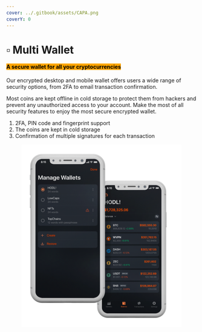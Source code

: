```yaml
---
cover: ../.gitbook/assets/CAPA.png
coverY: 0
---
```


# ▫ Multi Wallet

#### <mark style="background-color:orange;">A secure wallet for all your cryptocurrencies</mark>&#x20;

Our encrypted desktop and mobile wallet offers users a wide range of security options, from 2FA to email transaction confirmation.

Most coins are kept offline in cold storage to protect them from hackers and prevent any unauthorized access to your account. Make the most of all security features to enjoy the most secure encrypted wallet.

1. 2FA, PIN code and fingerprint support
2. The coins are kept in cold storage
3. Confirmation of multiple signatures for each transaction

<figure><img src="../.gitbook/assets/Multi Wallet.png" alt=""><figcaption></figcaption></figure>


